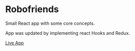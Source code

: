 # Robofriends
Small React app with some core concepts.

App was updated by implementing react Hooks and Redux.

[Live App](https://mwviljoen.github.io/Robofriends/)
